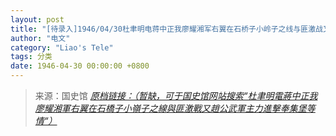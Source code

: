 ```yaml
---
layout: post
title: "[待录入]1946/04/30杜聿明电蒋中正我廖耀湘军右翼在石桥子小岭子之线与匪激战又赵公武军主力进击奉集堡等情"
author: "电文"
category: "Liao's Tele"
tags: 分类
date: 1946-04-30 00:00:00 +0800
---
```

> 来源：国史馆 [*原档链接：（暂缺，可于国史馆网站搜索“杜聿明電蔣中正我廖耀湘軍右翼在石橋子小嶺子之線與匪激戰又趙公武軍主力進擊奉集堡等情“）*]()
